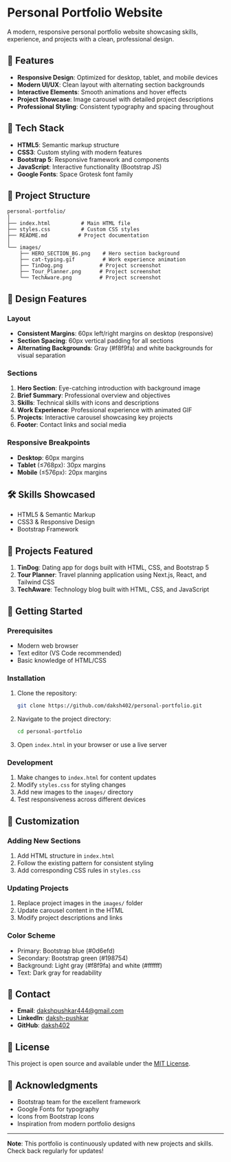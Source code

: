 # Personal Portfolio Website

A modern, responsive personal portfolio website showcasing skills, experience, and projects with a clean, professional design.

## 🌟 Features

- **Responsive Design**: Optimized for desktop, tablet, and mobile devices
- **Modern UI/UX**: Clean layout with alternating section backgrounds
- **Interactive Elements**: Smooth animations and hover effects
- **Project Showcase**: Image carousel with detailed project descriptions
- **Professional Styling**: Consistent typography and spacing throughout

## 🚀 Tech Stack

- **HTML5**: Semantic markup structure
- **CSS3**: Custom styling with modern features
- **Bootstrap 5**: Responsive framework and components
- **JavaScript**: Interactive functionality (Bootstrap JS)
- **Google Fonts**: Space Grotesk font family

## 📁 Project Structure

```
personal-portfolio/
│
├── index.html          # Main HTML file
├── styles.css          # Custom CSS styles
├── README.md          # Project documentation
│
└── images/
    ├── HERO_SECTION_BG.png    # Hero section background
    ├── cat-typing.gif         # Work experience animation
    ├── TinDog.png            # Project screenshot
    ├── Tour_Planner.png      # Project screenshot
    └── TechAware.png         # Project screenshot
```

## 🎨 Design Features

### Layout
- **Consistent Margins**: 60px left/right margins on desktop (responsive)
- **Section Spacing**: 60px vertical padding for all sections
- **Alternating Backgrounds**: Gray (#f8f9fa) and white backgrounds for visual separation

### Sections
1. **Hero Section**: Eye-catching introduction with background image
2. **Brief Summary**: Professional overview and objectives
3. **Skills**: Technical skills with icons and descriptions
4. **Work Experience**: Professional experience with animated GIF
5. **Projects**: Interactive carousel showcasing key projects
6. **Footer**: Contact links and social media

### Responsive Breakpoints
- **Desktop**: 60px margins
- **Tablet** (≤768px): 30px margins
- **Mobile** (≤576px): 20px margins

## 🛠️ Skills Showcased
- HTML5 & Semantic Markup
- CSS3 & Responsive Design
- Bootstrap Framework

## 📱 Projects Featured

1. **TinDog**: Dating app for dogs built with HTML, CSS, and Bootstrap 5
2. **Tour Planner**: Travel planning application using Next.js, React, and Tailwind CSS
3. **TechAware**: Technology blog built with HTML, CSS, and JavaScript

## 🚀 Getting Started

### Prerequisites
- Modern web browser
- Text editor (VS Code recommended)
- Basic knowledge of HTML/CSS

### Installation
1. Clone the repository:
   ```bash
   git clone https://github.com/daksh402/personal-portfolio.git
   ```

2. Navigate to the project directory:
   ```bash
   cd personal-portfolio
   ```

3. Open `index.html` in your browser or use a live server

### Development
1. Make changes to `index.html` for content updates
2. Modify `styles.css` for styling changes
3. Add new images to the `images/` directory
4. Test responsiveness across different devices

## 🎯 Customization

### Adding New Sections
1. Add HTML structure in `index.html`
2. Follow the existing pattern for consistent styling
3. Add corresponding CSS rules in `styles.css`

### Updating Projects
1. Replace project images in the `images/` folder
2. Update carousel content in the HTML
3. Modify project descriptions and links

### Color Scheme
- Primary: Bootstrap blue (#0d6efd)
- Secondary: Bootstrap green (#198754)
- Background: Light gray (#f8f9fa) and white (#ffffff)
- Text: Dark gray for readability

## 📧 Contact

- **Email**: dakshpushkar444@gmail.com
- **LinkedIn**: [daksh-pushkar](https://www.linkedin.com/in/daksh-pushkar/)
- **GitHub**: [daksh402](https://github.com/daksh402)

## 📄 License

This project is open source and available under the [MIT License](LICENSE).

## 🙏 Acknowledgments

- Bootstrap team for the excellent framework
- Google Fonts for typography
- Icons from Bootstrap Icons
- Inspiration from modern portfolio designs

---

**Note**: This portfolio is continuously updated with new projects and skills. Check back regularly for updates!
